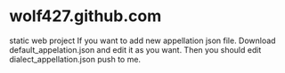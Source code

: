 # wolf427.github.com
static web project
If you want to add new appellation json file. Download default_appelation.json and edit it as you want. Then you should edit
 dialect_appellation.json push to me.
